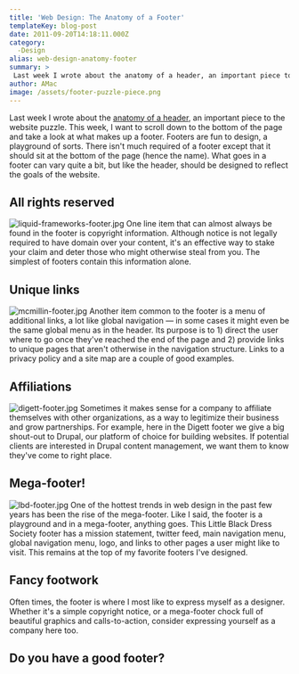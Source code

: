 ```yaml
---
title: 'Web Design: The Anatomy of a Footer'
templateKey: blog-post
date: 2011-09-20T14:18:11.000Z
category: 
  -Design
alias: web-design-anatomy-footer
summary: > 
 Last week I wrote about the anatomy of a header, an important piece to the website puzzle. This week, I want to scroll down to the bottom of the page and take a look at what makes up a footer.
author: AMac
image: /assets/footer-puzzle-piece.png
---
```


Last week I wrote about the [anatomy of a header](/insights/web-design-anatomy-header), an important piece to the website puzzle. This week, I want to scroll down to the bottom of the page and take a look at what makes up a footer. Footers are fun to design, a playground of sorts. There isn't much required of a footer except that it should sit at the bottom of the page (hence the name). What goes in a footer can vary quite a bit, but like the header, should be designed to reflect the goals of the website.

All rights reserved
-------------------

![liquid-frameworks-footer.jpg](/assets/liquid-frameworks-footer.jpg) One line item that can almost always be found in the footer is copyright information. Although notice is not legally required to have domain over your content, it's an effective way to stake your claim and deter those who might otherwise steal from you. The simplest of footers contain this information alone.

Unique links
------------

![mcmillin-footer.jpg](/assets/mcmillin-footer.jpg) Another item common to the footer is a menu of additional links, a lot like global navigation — in some cases it might even be the same global menu as in the header. Its purpose is to 1) direct the user where to go once they've reached the end of the page and 2) provide links to unique pages that aren't otherwise in the navigation structure. Links to a privacy policy and a site map are a couple of good examples.

Affiliations
------------

![digett-footer.jpg](/assets/digett-footer.jpg) Sometimes it makes sense for a company to affiliate themselves with other organizations, as a way to legitimize their business and grow partnerships. For example, here in the Digett footer we give a big shout-out to Drupal, our platform of choice for building websites. If potential clients are interested in Drupal content management, we want them to know they've come to right place.

Mega-footer!
------------

![lbd-footer.jpg](/assets/lbd-footer.jpg) One of the hottest trends in web design in the past few years has been the rise of the mega-footer. Like I said, the footer is a playground and in a mega-footer, anything goes. This Little Black Dress Society footer has a mission statement, twitter feed, main navigation menu, global navigation menu, logo, and links to other pages a user might like to visit. This remains at the top of my favorite footers I've designed.

Fancy footwork
--------------

Often times, the footer is where I most like to express myself as a designer. Whether it's a simple copyright notice, or a mega-footer chock full of beautiful graphics and calls-to-action, consider expressing yourself as a company here too.

Do you have a good footer?
--------------------------